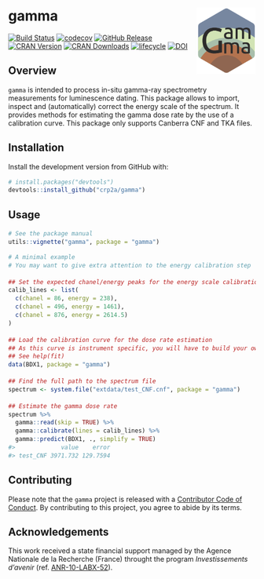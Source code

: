 
<!-- README.md is generated from README.Rmd. Please edit that file -->

# gamma <img width=120px src="man/figures/logo.png" align="right" />

[![Build
Status](https://travis-ci.org/crp2a/gamma.svg?branch=master)](https://travis-ci.org/crp2a/gamma)
[![codecov](https://codecov.io/gh/crp2a/gamma/branch/master/graph/badge.svg)](https://codecov.io/gh/crp2a/gamma)
[![GitHub
Release](https://img.shields.io/github/release/crp2a/gamma.svg)](https://github.com/crp2a/gamma/releases)
[![CRAN
Version](http://www.r-pkg.org/badges/version/gamma)](https://cran.r-project.org/package=gamma)
[![CRAN
Downloads](http://cranlogs.r-pkg.org/badges/gamma)](https://cran.r-project.org/package=gamma)
[![lifecycle](https://img.shields.io/badge/lifecycle-experimental-orange.svg)](https://www.tidyverse.org/lifecycle/#experimental)
[![DOI](https://zenodo.org/badge/DOI/10.5281/zenodo.2652393.svg)](https://doi.org/10.5281/zenodo.2652393)

## Overview

`gamma` is intended to process in-situ gamma-ray spectrometry
measurements for luminescence dating. This package allows to import,
inspect and (automatically) correct the energy scale of the spectrum. It
provides methods for estimating the gamma dose rate by the use of a
calibration curve. This package only supports Canberra CNF and TKA
files.

## Installation

Install the development version from GitHub with:

``` r
# install.packages("devtools")
devtools::install_github("crp2a/gamma")
```

## Usage

``` r
# See the package manual
utils::vignette("gamma", package = "gamma")
```

``` r
# A minimal example
# You may want to give extra attention to the energy calibration step

## Set the expected chanel/energy peaks for the energy scale calibration
calib_lines <- list(
  c(chanel = 86, energy = 238),
  c(chanel = 496, energy = 1461),
  c(chanel = 876, energy = 2614.5)
)

## Load the calibration curve for the dose rate estimation
## As this curve is instrument specific, you will have to build your own
## See help(fit)
data(BDX1, package = "gamma")

## Find the full path to the spectrum file
spectrum <- system.file("extdata/test_CNF.cnf", package = "gamma")

## Estimate the gamma dose rate
spectrum %>%
  gamma::read(skip = TRUE) %>%
  gamma::calibrate(lines = calib_lines) %>%
  gamma::predict(BDX1, ., simplify = TRUE)
#>             value    error
#> test_CNF 3971.732 129.7594
```

## Contributing

Please note that the `gamma` project is released with a [Contributor
Code of Conduct](CODE_OF_CONDUCT.md). By contributing to this project,
you agree to abide by its terms.

## Acknowledgements

This work received a state financial support managed by the Agence
Nationale de la Recherche (France) throught the program *Investissements
d’avenir* (ref. [ANR-10-LABX-52](https://lascarbx.labex.u-bordeaux.fr)).
